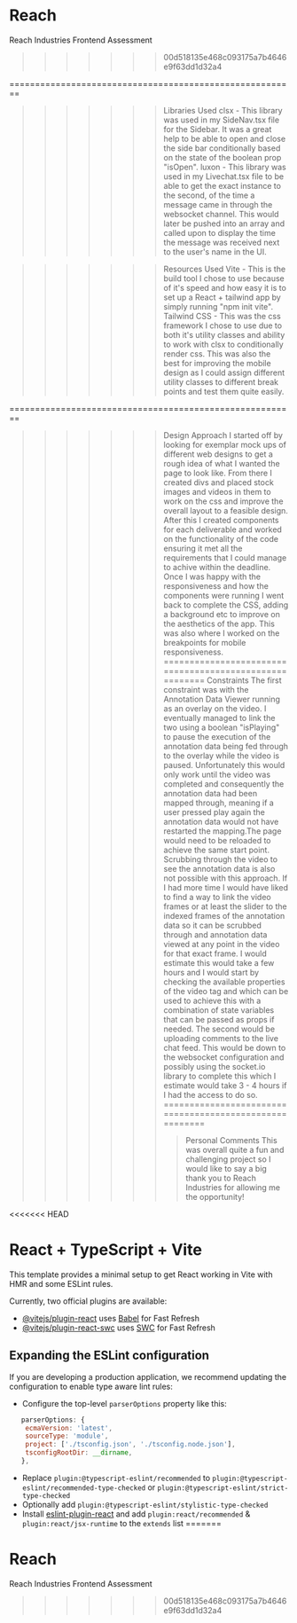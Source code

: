 # Reach
Reach Industries Frontend Assessment
>>>>>>> 00d518135e468c093175a7b4646e9f63dd1d32a4

========================================================
>>>>>>>Libraries Used
>clsx - This library was used in my SideNav.tsx file for the Sidebar. It was a great help to be able to open and close the side bar conditionally based on the state of the boolean prop "isOpen". 
>luxon - This library was used in my Livechat.tsx file to be able to get the exact instance to the second, of the time a message came in through the websocket channel. This would later be pushed into an array and called upon to display the time the message was received next to the user's name in the UI.
 
>>>>>>>Resources Used
>Vite - This is the build tool I chose to use because of it's speed and how easy it is to set up a React + tailwind app by simply running "npm init vite".
>Tailwind CSS - This was the css framework I chose to use due to both it's utility classes and ability to work with clsx to conditionally render css. This was also the best for improving the mobile design as I could assign different utility classes to different break points and test them quite easily.

========================================================
>>>>>>>Design Approach
>I started off by looking for exemplar mock ups of different web designs to get a rough idea of what I wanted the page to look like.
>From there I created divs and placed stock images and videos in them to work on the css and improve the overall layout to a feasible design.
>After this I created components for each deliverable and worked on the functionality of the code ensuring it met all the requirements that I could manage to achive within the deadline.
>Once I was happy with the responsiveness and how the components were running I went back to complete the CSS, adding a background etc to improve on the aesthetics of the app.
>This was also where I worked on the breakpoints for mobile responsiveness.
========================================================
>>>>>>>Constraints
>The first constraint was with the Annotation Data Viewer running as an overlay on the video. I eventually managed to link the two using a boolean "isPlaying" to pause the execution of the annotation data  being fed through to the overlay while the video is paused. Unfortunately this would only work until the video was completed and consequently the annotation data had been mapped through, meaning if a user pressed play again the annotation data would not have restarted the mapping.The page would need to be reloaded to achieve the same start point. Scrubbing through the video to see the annotation data is also not possible with this approach.
>If I had more time I would have liked to find a way to link the video frames or at least the slider to the indexed frames of the annotation data so it can be scrubbed through and annotation data viewed at any point in the video for that exact frame. I would estimate this would take a few hours and I would start by checking the available properties of the video tag and which can be used to achieve this with a combination of state variables that can be passed as props if needed. 
>The second would be uploading comments to the live chat feed. This would be down to the websocket configuration and possibly using the socket.io library to complete this which I estimate would take 3 - 4 hours if I had the access to do so.
========================================================
>>>>>>>>Personal Comments
>This was overall quite a fun and challenging project so I would like to say a big thank you to Reach Industries for allowing me the opportunity!

























<<<<<<< HEAD
# React + TypeScript + Vite

This template provides a minimal setup to get React working in Vite with HMR and some ESLint rules.

Currently, two official plugins are available:

- [@vitejs/plugin-react](https://github.com/vitejs/vite-plugin-react/blob/main/packages/plugin-react/README.md) uses [Babel](https://babeljs.io/) for Fast Refresh
- [@vitejs/plugin-react-swc](https://github.com/vitejs/vite-plugin-react-swc) uses [SWC](https://swc.rs/) for Fast Refresh

## Expanding the ESLint configuration

If you are developing a production application, we recommend updating the configuration to enable type aware lint rules:

- Configure the top-level `parserOptions` property like this:

```js
   parserOptions: {
    ecmaVersion: 'latest',
    sourceType: 'module',
    project: ['./tsconfig.json', './tsconfig.node.json'],
    tsconfigRootDir: __dirname,
   },
```

- Replace `plugin:@typescript-eslint/recommended` to `plugin:@typescript-eslint/recommended-type-checked` or `plugin:@typescript-eslint/strict-type-checked`
- Optionally add `plugin:@typescript-eslint/stylistic-type-checked`
- Install [eslint-plugin-react](https://github.com/jsx-eslint/eslint-plugin-react) and add `plugin:react/recommended` & `plugin:react/jsx-runtime` to the `extends` list
=======
# Reach
Reach Industries Frontend Assessment
>>>>>>> 00d518135e468c093175a7b4646e9f63dd1d32a4
